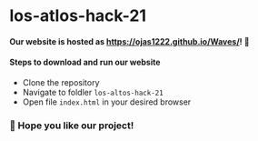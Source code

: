 # los-atlos-hack-21

#### Our website is hosted as https://ojas1222.github.io/Waves/! :rocket:

#### Steps to download and run our website
- Clone the repository
- Navigate to foldler `los-altos-hack-21`
- Open file `index.html` in your desired browser

### :stars: Hope you like our project!
